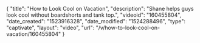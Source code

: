 {
    "title": "How to Look Cool on Vacation",
    "description": "Shane helps guys look cool without boardshorts and tank top.",
    "videoid": "160455804",
    "date_created": "1523916328",
    "date_modified": "1524288496",
    "type": "captivate",
    "layout": "video",
    "url": "\/v\/how-to-look-cool-on-vacation\/160455804"
}